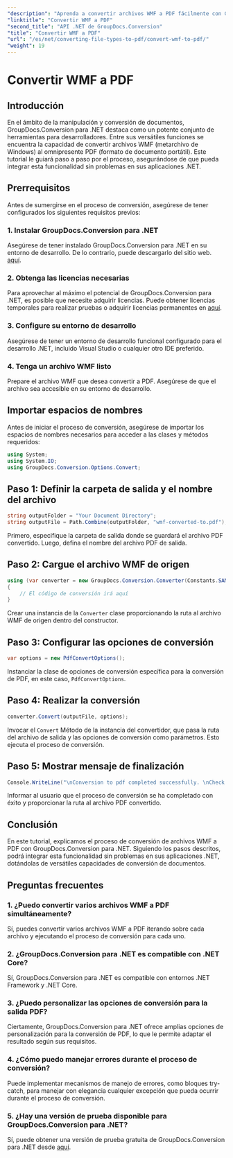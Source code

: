 ```yaml
---
"description": "Aprenda a convertir archivos WMF a PDF fácilmente con GroupDocs.Conversion para .NET. Siga nuestro tutorial paso a paso."
"linktitle": "Convertir WMF a PDF"
"second_title": "API .NET de GroupDocs.Conversion"
"title": "Convertir WMF a PDF"
"url": "/es/net/converting-file-types-to-pdf/convert-wmf-to-pdf/"
"weight": 19
---
```


# Convertir WMF a PDF

## Introducción
En el ámbito de la manipulación y conversión de documentos, GroupDocs.Conversion para .NET destaca como un potente conjunto de herramientas para desarrolladores. Entre sus versátiles funciones se encuentra la capacidad de convertir archivos WMF (metarchivo de Windows) al omnipresente PDF (formato de documento portátil). Este tutorial le guiará paso a paso por el proceso, asegurándose de que pueda integrar esta funcionalidad sin problemas en sus aplicaciones .NET.
## Prerrequisitos
Antes de sumergirse en el proceso de conversión, asegúrese de tener configurados los siguientes requisitos previos:
### 1. Instalar GroupDocs.Conversion para .NET
Asegúrese de tener instalado GroupDocs.Conversion para .NET en su entorno de desarrollo. De lo contrario, puede descargarlo del sitio web. [aquí](https://releases.groupdocs.com/conversion/net/).
### 2. Obtenga las licencias necesarias
Para aprovechar al máximo el potencial de GroupDocs.Conversion para .NET, es posible que necesite adquirir licencias. Puede obtener licencias temporales para realizar pruebas o adquirir licencias permanentes en [aquí](https://purchase.groupdocs.com/buy).
### 3. Configure su entorno de desarrollo
Asegúrese de tener un entorno de desarrollo funcional configurado para el desarrollo .NET, incluido Visual Studio o cualquier otro IDE preferido.
### 4. Tenga un archivo WMF listo
Prepare el archivo WMF que desea convertir a PDF. Asegúrese de que el archivo sea accesible en su entorno de desarrollo.

## Importar espacios de nombres
Antes de iniciar el proceso de conversión, asegúrese de importar los espacios de nombres necesarios para acceder a las clases y métodos requeridos:
```csharp
using System;
using System.IO;
using GroupDocs.Conversion.Options.Convert;
```

## Paso 1: Definir la carpeta de salida y el nombre del archivo
```csharp
string outputFolder = "Your Document Directory";
string outputFile = Path.Combine(outputFolder, "wmf-converted-to.pdf");
```
Primero, especifique la carpeta de salida donde se guardará el archivo PDF convertido. Luego, defina el nombre del archivo PDF de salida.
## Paso 2: Cargue el archivo WMF de origen
```csharp
using (var converter = new GroupDocs.Conversion.Converter(Constants.SAMPLE_WMF))
{
    // El código de conversión irá aquí
}
```
Crear una instancia de la `Converter` clase proporcionando la ruta al archivo WMF de origen dentro del constructor.
## Paso 3: Configurar las opciones de conversión
```csharp
var options = new PdfConvertOptions();
```
Instanciar la clase de opciones de conversión específica para la conversión de PDF, en este caso, `PdfConvertOptions`.
## Paso 4: Realizar la conversión
```csharp
converter.Convert(outputFile, options);
```
Invocar el `Convert` Método de la instancia del convertidor, que pasa la ruta del archivo de salida y las opciones de conversión como parámetros. Esto ejecuta el proceso de conversión.
## Paso 5: Mostrar mensaje de finalización
```csharp
Console.WriteLine("\nConversion to pdf completed successfully. \nCheck output in {0}", outputFolder);
```
Informar al usuario que el proceso de conversión se ha completado con éxito y proporcionar la ruta al archivo PDF convertido.

## Conclusión
En este tutorial, explicamos el proceso de conversión de archivos WMF a PDF con GroupDocs.Conversion para .NET. Siguiendo los pasos descritos, podrá integrar esta funcionalidad sin problemas en sus aplicaciones .NET, dotándolas de versátiles capacidades de conversión de documentos.
## Preguntas frecuentes
### 1. ¿Puedo convertir varios archivos WMF a PDF simultáneamente?
Sí, puedes convertir varios archivos WMF a PDF iterando sobre cada archivo y ejecutando el proceso de conversión para cada uno.
### 2. ¿GroupDocs.Conversion para .NET es compatible con .NET Core?
Sí, GroupDocs.Conversion para .NET es compatible con entornos .NET Framework y .NET Core.
### 3. ¿Puedo personalizar las opciones de conversión para la salida PDF?
Ciertamente, GroupDocs.Conversion para .NET ofrece amplias opciones de personalización para la conversión de PDF, lo que le permite adaptar el resultado según sus requisitos.
### 4. ¿Cómo puedo manejar errores durante el proceso de conversión?
Puede implementar mecanismos de manejo de errores, como bloques try-catch, para manejar con elegancia cualquier excepción que pueda ocurrir durante el proceso de conversión.
### 5. ¿Hay una versión de prueba disponible para GroupDocs.Conversion para .NET?
Sí, puede obtener una versión de prueba gratuita de GroupDocs.Conversion para .NET desde [aquí](https://releases.groupdocs.com/).